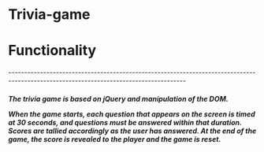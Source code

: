 # Trivia-game

<h1>Functionality </h1>
--------------------------------------------------------------------------------------------------------------------------------------
<h5>The trivia game is based on jQuery and manipulation of the DOM.

When the game starts, each question that appears on the screen is timed at 30 seconds, and questions must be answered within that duration. Scores are tallied accordingly as the user has answered.
At the end of the game, the score is revealed to the player and the game is reset.</h5>
